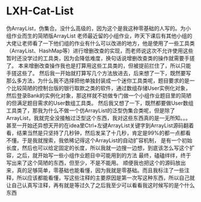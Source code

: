 # LXH-Cat-List
伪ArrayList，伪集合。没什么高级的，因为这个是我这种零基础的人写的。为小组作业而生的简陋版ArrayList
        老师最近留的小组作业，昨天下课后有其他小组的大佬让老师看了一下他们组的作业有什么可以改进的地方，他是使用了一些工具类（ArrayList、HashMap等）进行增删改查的实现，而老师说这次不允许使用这些暂时还没学过的工具类，因为会降低难度，换句话说增删改查类的操作就需要手搓了。
        本来增删改查操作我也是打算用这些工具类的，但被提前拦住了，所以只能手搓这些了。
        然后我一开始就打算写几个方法放进去，后来想了一下，既然要写那么多方法，为什么我不选择把他单独封装成一个迷你工具类呢，题目要求的是一个比较简陋的控制台版的银行取款之类的软件，通过数组存储User实例化对象，然后登录Bank的实例化对象，那这样就不妨做专门做一个小组作业题目里的简陋的但满足题目需求的User数组工具类。
        然后我又想了一下，既然都要做User数组工具类了，那我为什么不做一个仿ArrayList的泛型伪集合类呢，但是除了ArrayList，我就完全没接触过泛型这个东西，我对这些东西真的是一无所知。。。甚至一开始还异想天开的在idea里Ctrl+左键ArrayList关键字到ArrayList源码翻着看，结果当然是只坚持了几秒钟，然后发呆了十几秒，肯定是99%的都一点都看不懂。于是我就搜索，我依稀记得这个ArrayList的自动扩容机制， 是有一个初始长度，然后也可以给定固定的长度，所以我就一边搜一边想，到底该怎么写这个扩容，之后，就开始写一些小组作业题目中可能用到的方法
        最终，磕磕绊绊，终于写出来了这个简陋的东西，但至少，不是不能用。
        顺便我也把这个的源码放出来，真的足够简单，零基础也能看懂，因为我就是零基础。而且我标注了一些注释，所以应该都能看懂，写这些注释的主要原因是第一次写这种东西，所以自己就让自己认真写注释，再有就是等过久了之后我至少可以看看我这时候写的是个什么东西
